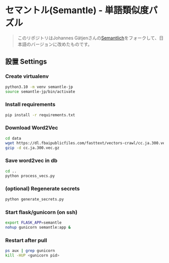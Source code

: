 # セマントル(Semantle) - 単語類似度パズル
> このリポジトリはJohannes Gätjenさんの[Semantlich](http://semantlich.johannesgaetjen.de/)をフォークして、日本語のバージョンに改めたものです。

## 設置 Settings

### Create virtualenv
```bash
python3.10 -m venv semantle-jp
source semantle-jp/bin/activate
```

### Install requirements
```bash
pip install -r requirements.txt
```

### Download Word2Vec
```bash
cd data
wget https://dl.fbaipublicfiles.com/fasttext/vectors-crawl/cc.ja.300.vec.gz
gzip -d cc.ja.300.vec.gz
```

### Save word2vec in db
```bash
cd ..
python process_vecs.py
```

### (optional) Regenerate secrets
```bash
python generate_secrets.py
```

### Start flask/gunicorn (on ssh)
```bash
export FLASK_APP=semantle
nohup gunicorn semantle:app &
```

### Restart after pull
```bash
ps aux | grep gunicorn
kill -HUP <gunicorn pid>
```